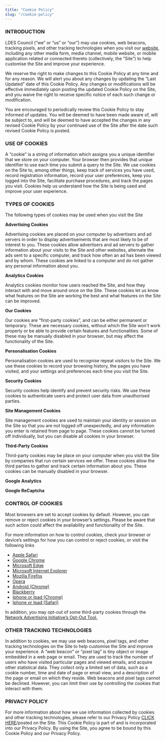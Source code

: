 ```yaml
---
title: "Cookie Policy"
slug: "/cookie-policy"
---
```


### INTRODUCTION

LDES Council (“we” or “us” or “our”) may use cookies, web beacons, tracking pixels, and other tracking technologies when you visit our [website](https://www.cubecapital.co.uk), including any other media form, media channel, mobile website, or mobile application related or connected thereto (collectively, the “Site”) to help customise the Site and improve your experience.

We reserve the right to make changes to this Cookie Policy at any time and for any reason. We will alert you about any changes by updating the “Last Updated” date of this Cookie Policy. Any changes or modifications will be effective immediately upon posting the updated Cookie Policy on the Site, and you waive the right to receive specific notice of each such change or modification.

You are encouraged to periodically review this Cookie Policy to stay informed of updates. You will be deemed to have been made aware of, will be subject to, and will be deemed to have accepted the changes in any revised Cookie Policy by your continued use of the Site after the date such revised Cookie Policy is posted.

### USE OF COOKIES

A “cookie” is a string of information which assigns you a unique identifier that we store on your computer. Your browser then provides that unique identifier to use each time you submit a query to the Site. We use cookies on the Site to, among other things, keep track of services you have used, record registration information, record your user preferences, keep you logged into the Site, facilitate purchase procedures, and track the pages you visit. Cookies help us understand how the Site is being used and improve your user experience.

### TYPES OF COOKIES

The following types of cookies may be used when you visit the Site

**Advertising Cookies**

Advertising cookies are placed on your computer by advertisers and ad servers in order to display advertisements that are most likely to be of interest to you. These cookies allow advertisers and ad servers to gather information about your visits to the Site and other websites, alternate the ads sent to a specific computer, and track how often an ad has been viewed and by whom. These cookies are linked to a computer and do not gather any personal information about you.

**Analytics Cookies**

Analytics cookies monitor how users reached the Site, and how they interact with and move around once on the Site. These cookies let us know what features on the Site are working the best and what features on the Site can be improved.

**Our Cookies**

Our cookies are “first-party cookies”, and can be either permanent or temporary. These are necessary cookies, without which the Site won't work properly or be able to provide certain features and functionalities. Some of these may be manually disabled in your browser, but may affect the functionality of the Site.

**Personalisation Cookies**

Personalisation cookies are used to recognise repeat visitors to the Site. We use these cookies to record your browsing history, the pages you have visited, and your settings and preferences each time you visit the Site.

**Security Cookies**

Security cookies help identify and prevent security risks. We use these cookies to authenticate users and protect user data from unauthorised parties.

**Site Management Cookies**

Site management cookies are used to maintain your identity or session on the Site so that you are not logged off unexpectedly, and any information you enter is retained from page to page. These cookies cannot be turned off individually, but you can disable all cookies in your browser.

**Third-Party Cookies**

Third-party cookies may be place on your computer when you visit the Site by companies that run certain services we offer. These cookies allow the third parties to gather and track certain information about you. These cookies can be manually disabled in your browser.

**Google Analytics**

**Google ReCaptcha**

### CONTROL OF COOKIES

Most browsers are set to accept cookies by default. However, you can remove or reject cookies in your browser’s settings. Please be aware that such action could affect the availability and functionality of the Site.

For more information on how to control cookies, check your browser or device’s settings for how you can control or reject cookies, or visit the following links

- [Apple Safari](https://support.apple.com/kb/ph19214?locale=en_US)
- [Google Chrome](https://support.google.com/chrome/answer/95647?co=GENIE.Platform%3DDesktop&hl=en)
- [Microsoft Edge](https://privacy.microsoft.com/en-us/windows-10-microsoft-edge-and-privacy)
- [Microsoft Internet Explorer](https://support.microsoft.com/en-gb/help/17442/windows-internet-explorer-delete-manage-cookies)
- [Mozilla Firefox](https://support.mozilla.org/en-US/kb/enable-and-disable-cookies-website-preferences)
- [Opera](www.opera.com/help/tutorials/security/cookies/)
- [Android (Chrome)](https://support.google.com/chrome/answer/95647?co=GENIE.Platform%3DAndroid&hl=en&oco=1)
- [Blackberry](https://help.blackberry.com/en/blackberry-classic/10.3.1/help/mwa1334238823957.html)
- [Iphone or Ipad (Chrome)](https://support.google.com/chrome/answer/95647?co=GENIE.Platform%3DiOS&hl=en&oco=1)
- [Iphone or Ipad (Safari)](https://support.google.com/chrome/answer/95647?co=GENIE.Platform%3DAndroid&hl=en&oco=1)

In addition, you may opt-out of some third-party cookies through the [Network Advertising Initiative’s Opt-Out Tool.](optout.networkadvertising.org/#!/)

### OTHER TRACKING TECHNOLOGIES

In addition to cookies, we may use web beacons, pixel tags, and other tracking technologies on the Site to help customise the Site and improve your experience. A “web beacon” or “pixel tag” is tiny object or image embedded in a web page or email. They are used to track the number of users who have visited particular pages and viewed emails, and acquire other statistical data. They collect only a limited set of data, such as a cookie number, time and date of page or email view, and a description of the page or email on which they reside. Web beacons and pixel tags cannot be declined. However, you can limit their use by controlling the cookies that interact with them.

### PRIVACY POLICY

For more information about how we use information collected by cookies and other tracking technologies, please refer to our Privacy Policy [CLICK HERE](https://www.cubecapital.co.uk/privacy-policy)/posted on the Site. This Cookie Policy is part of and is incorporated into our Privacy Policy. By using the Site, you agree to be bound by this Cookie Policy and our Privacy Policy.
